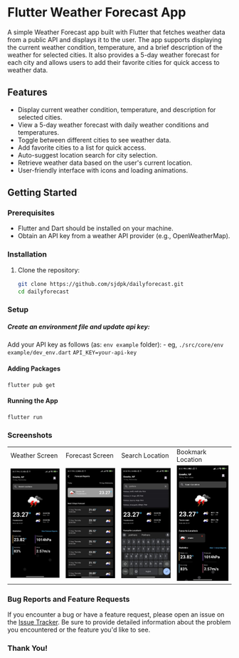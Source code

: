 # Flutter Weather Forecast App

A simple Weather Forecast app built with Flutter that fetches weather data from a public API and displays it to the user. The app supports displaying the current weather condition, temperature, and a brief description of the weather for selected cities. It also provides a 5-day weather forecast for each city and allows users to add their favorite cities for quick access to weather data.

## Features

- Display current weather condition, temperature, and description for selected cities.
- View a 5-day weather forecast with daily weather conditions and temperatures.
- Toggle between different cities to see weather data.
- Add favorite cities to a list for quick access.
- Auto-suggest location search for city selection.
- Retrieve weather data based on the user's current location.
- User-friendly interface with icons and loading animations.

## Getting Started

### Prerequisites

- Flutter and Dart should be installed on your machine.
- Obtain an API key from a weather API provider (e.g., OpenWeatherMap).

### Installation

1. Clone the repository:

   ```sh
   git clone https://github.com/sjdpk/dailyforecast.git
   cd dailyforecast
   ```

### Setup
##### Create an environment file and update api key:
Add your API key as follows (as: `env example` folder):
    - eg, `./src/core/env example/dev_env.dart`
    `API_KEY=your-api-key`

#### Adding Packages
`flutter pub get`
#### Running the App
`flutter run`

### Screenshots
<table>
  <tr>
    <td>Weather Screen</td>
     <td> Forecast Screen</td>
     <td>Search Location</td>
     <td>Bookmark Location</td>
  </tr>
  <tr>
    <td><img src="screenshots/weather.jpg" width=180></td>
    <td><img src="screenshots/forecast.jpg" width=180></td>
    <td><img src="screenshots/search.jpg" width=180></td>
    <td><img src="screenshots/fav.jpg" width=180></td>
      
  </tr>
 </table>


### Bug Reports and Feature Requests

If you encounter a bug or have a feature request, please open an issue on the [Issue Tracker](https://github.com/sjdpk/dailyforecast/issues). Be sure to provide detailed information about the problem you encountered or the feature you'd like to see.


### Thank You!